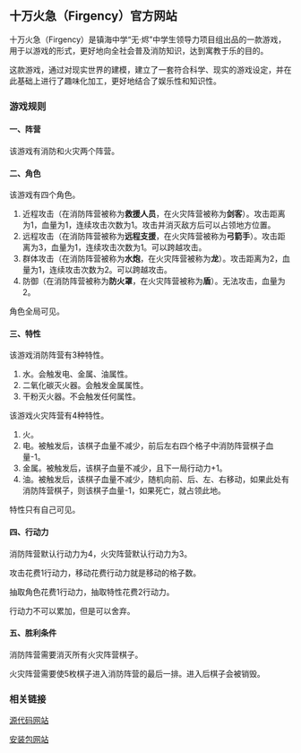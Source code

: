 ## 十万火急（Firgency）官方网站

十万火急（Firgency）是镇海中学“无·烬”中学生领导力项目组出品的一款游戏，用于以游戏的形式，更好地向全社会普及消防知识，达到寓教于乐的目的。

这款游戏，通过对现实世界的建模，建立了一套符合科学、现实的游戏设定，并在此基础上进行了趣味化加工，更好地结合了娱乐性和知识性。

### 游戏规则

#### 一、阵营

该游戏有消防和火灾两个阵营。

#### 二、角色

该游戏有四个角色。

1. 近程攻击（在消防阵营被称为**救援人员**，在火灾阵营被称为**剑客**）。攻击距离为1，血量为1，连续攻击次数为1。攻击并消灭敌方后可以占领地方位置。
2. 远程攻击（在消防阵营被称为**远程支援**，在火灾阵营被称为**弓箭手**）。攻击距离为3，血量为1，连续攻击次数为1。可以跨越攻击。
3. 群体攻击（在消防阵营被称为**水炮**，在火灾阵营被称为**龙**）。攻击距离为2，血量为1，连续攻击次数为2。可以跨越攻击。
4. 防御（在消防阵营被称为**防火罩**，在火灾阵营被称为**盾**）。无法攻击，血量为2。

角色全局可见。

#### 三、特性

该游戏消防阵营有3种特性。

1. 水。会触发电、金属、油属性。
2. 二氧化碳灭火器。会触发金属属性。
3. 干粉灭火器。不会触发任何属性。

该游戏火灾阵营有4种特性。

1. 火。
2. 电。被触发后，该棋子血量不减少，前后左右四个格子中消防阵营棋子血量-1。
3. 金属。被触发后，该棋子血量不减少，且下一局行动力+1。
4. 油。被触发后，该棋子血量不减少，随机向前、后、左、右移动，如果此处有消防阵营棋子，则该棋子血量-1，如果死亡，就占领此地。

特性只有自己可见。

#### 四、行动力

消防阵营默认行动力为4，火灾阵营默认行动力为3。

攻击花费1行动力，移动花费行动力就是移动的格子数。

抽取角色花费1行动力，抽取特性花费2行动力。

行动力不可以累加，但是可以舍弃。

#### 五、胜利条件

消防阵营需要消灭所有火灾阵营棋子。

火灾阵营需要使5枚棋子进入消防阵营的最后一排。进入后棋子会被销毁。

### 相关链接

[源代码网站](https://github.com/dawnchan030920/Firgency)

[安装包网站](https://github.com/dawnchan030920/Firgency/releases/tag/1.0.0.4)
